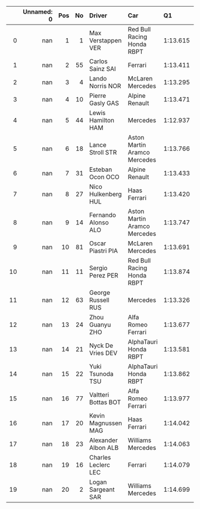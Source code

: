 |    |   Unnamed: 0 |   Pos |   No | Driver                | Car                          | Q1       | Q2       | Q3       |   Laps |   Unnamed: 9 |
|---:|-------------:|------:|-----:|:----------------------|:-----------------------------|:---------|:---------|:---------|-------:|-------------:|
|  0 |          nan |     1 |    1 | Max  Verstappen  VER  | Red Bull Racing Honda RBPT   | 1:13.615 | 1:12.760 | 1:12.272 |     20 |          nan |
|  1 |          nan |     2 |   55 | Carlos  Sainz  SAI    | Ferrari                      | 1:13.411 | 1:12.790 | 1:12.734 |     22 |          nan |
|  2 |          nan |     3 |    4 | Lando  Norris  NOR    | McLaren Mercedes             | 1:13.295 | 1:12.776 | 1:12.792 |     22 |          nan |
|  3 |          nan |     4 |   10 | Pierre  Gasly  GAS    | Alpine Renault               | 1:13.471 | 1:13.186 | 1:12.816 |     21 |          nan |
|  4 |          nan |     5 |   44 | Lewis  Hamilton  HAM  | Mercedes                     | 1:12.937 | 1:12.999 | 1:12.818 |     23 |          nan |
|  5 |          nan |     6 |   18 | Lance  Stroll  STR    | Aston Martin Aramco Mercedes | 1:13.766 | 1:13.082 | 1:12.994 |     23 |          nan |
|  6 |          nan |     7 |   31 | Esteban  Ocon  OCO    | Alpine Renault               | 1:13.433 | 1:13.001 | 1:13.083 |     21 |          nan |
|  7 |          nan |     8 |   27 | Nico  Hulkenberg  HUL | Haas Ferrari                 | 1:13.420 | 1:13.283 | 1:13.229 |     18 |          nan |
|  8 |          nan |     9 |   14 | Fernando  Alonso  ALO | Aston Martin Aramco Mercedes | 1:13.747 | 1:13.098 | 1:13.507 |     18 |          nan |
|  9 |          nan |    10 |   81 | Oscar  Piastri  PIA   | McLaren Mercedes             | 1:13.691 | 1:13.059 | 1:13.682 |     20 |          nan |
| 10 |          nan |    11 |   11 | Sergio  Perez  PER    | Red Bull Racing Honda RBPT   | 1:13.874 | 1:13.334 | nan      |     17 |          nan |
| 11 |          nan |    12 |   63 | George  Russell  RUS  | Mercedes                     | 1:13.326 | 1:13.447 | nan      |     18 |          nan |
| 12 |          nan |    13 |   24 | Zhou  Guanyu  ZHO     | Alfa Romeo Ferrari           | 1:13.677 | 1:13.521 | nan      |     16 |          nan |
| 13 |          nan |    14 |   21 | Nyck  De Vries  DEV   | AlphaTauri Honda RBPT        | 1:13.581 | 1:14.083 | nan      |     16 |          nan |
| 14 |          nan |    15 |   22 | Yuki  Tsunoda  TSU    | AlphaTauri Honda RBPT        | 1:13.862 | 1:14.477 | nan      |     19 |          nan |
| 15 |          nan |    16 |   77 | Valtteri  Bottas  BOT | Alfa Romeo Ferrari           | 1:13.977 | nan      | nan      |     10 |          nan |
| 16 |          nan |    17 |   20 | Kevin  Magnussen  MAG | Haas Ferrari                 | 1:14.042 | nan      | nan      |      9 |          nan |
| 17 |          nan |    18 |   23 | Alexander  Albon  ALB | Williams Mercedes            | 1:14.063 | nan      | nan      |      8 |          nan |
| 18 |          nan |    19 |   16 | Charles  Leclerc  LEC | Ferrari                      | 1:14.079 | nan      | nan      |     10 |          nan |
| 19 |          nan |    20 |    2 | Logan  Sargeant  SAR  | Williams Mercedes            | 1:14.699 | nan      | nan      |      6 |          nan |